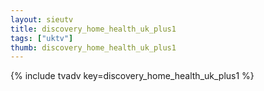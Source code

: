 ```yaml
--- 
layout: sieutv
title: discovery_home_health_uk_plus1
tags: ["uktv"]
thumb: discovery_home_health_uk_plus1
---
```

{% include tvadv key=discovery_home_health_uk_plus1 %}
